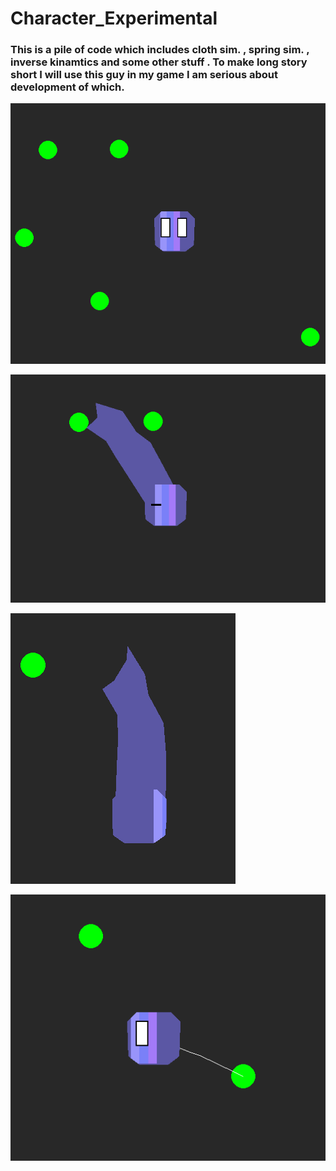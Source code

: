 # Character_Experimental
### This is a  pile of code which includes cloth sim. , spring sim. ,  inverse kinamtics and some other stuff . To make long story short I will use this guy in my game I am serious about development of which.



![image info](instances/ins1.png)

![image info](instances/ins2.png)

![image info](instances/ins3.png)

![image info](instances/ins4.png)




